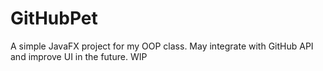 # GitHubPet
A simple JavaFX project for my OOP class. May integrate with GitHub API and improve UI in the future. WIP
